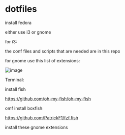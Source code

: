 # dotfiles

install fedora

either use i3 or gnome

for i3:

the conf files and scripts that are needed are in this repo

for gnome use this list of extensions:

![image](https://user-images.githubusercontent.com/15379608/136967767-aadd445c-c9b5-471a-a207-a7e4181eaa24.png)

Terminal:

install fish

https://github.com/oh-my-fish/oh-my-fish

omf install boxfish

https://github.com/PatrickF1/fzf.fish

install these gnome extensions
